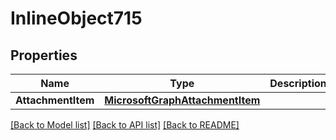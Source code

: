 # InlineObject715

## Properties

Name | Type | Description | Notes
------------ | ------------- | ------------- | -------------
**AttachmentItem** | [**MicrosoftGraphAttachmentItem**](microsoft.graph.attachmentItem.md) |  | [optional] 

[[Back to Model list]](../README.md#documentation-for-models) [[Back to API list]](../README.md#documentation-for-api-endpoints) [[Back to README]](../README.md)


